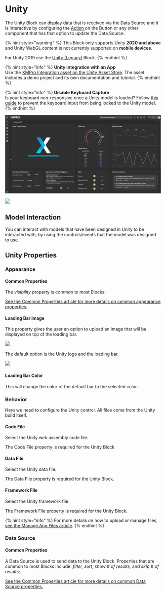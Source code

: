 # Unity

The Unity Block can display data that is received via the Data Source and it is interactive by configuring the [Action ](../common-properties.md#action)on the Button or any other component that has that option to update the Data Source.&#x20;

{% hint style="warning" %}
This Block only supports Unity **2020 and above** and Unity WebGL content is not currently supported on **mobile devices**.&#x20;

For Unity 2019 use the [Unity (Legacy)](unity-1.md) Block.
{% endhint %}

{% hint style="info" %}
**Unity integration with an App**\
Use the [XMPro Integration asset on the Unity Asset Store](https://assetstore.unity.com/packages/tools/integration/xmpro-integration-179386). The asset includes a demo project and its own documentation and tutorial.
{% endhint %}

{% hint style="info" %}
**Disable Keyboard Capture**\
Is your keyboard non-responsive once a Unity model is loaded? Follow [this guide](https://docs.unity3d.com/ScriptReference/WebGLInput-captureAllKeyboardInput.html) to prevent the keyboard input from being locked to the Unity model.
{% endhint %}

![](<../../.gitbook/assets/unity pump example.gif>)

![](<../../.gitbook/assets/unity example 2.gif>)

## Model Interaction

You can interact with models that have been designed in Unity to be interacted with, by using the controls/events that the model was designed to use.

## Unity Properties

### Appearance

#### Common Properties

The _visibility_ property is common to most Blocks;

[See the Common Properties article for more details on common appearance properties.](../common-properties.md#appearance)

#### Loading Bar Image

This property gives the user an option to upload an image that will be displayed on top of the loading bar.

![](<../../.gitbook/assets/unity loading half.PNG>)

The default option is the Unity logo and the loading bar.

![](<../../.gitbook/assets/unity loading no image.PNG>)

#### Loading Bar Color

This will change the color of the default bar to the selected color.

### Behavior

Here we need to configure the Unity control. All files come from the Unity build itself.&#x20;

#### Code File&#x20;

Select the Unity web assembly code file.&#x20;

The Code File property is required for the Unity Block.

#### Data File

Select the Unity data file.

The Data File property is required for the Unity Block.

#### Framework File

Select the Unity framework file.&#x20;

The Framework File property is required for the Unity Block.

{% hint style="info" %}
For more details on how to upload or manage files, [see the Manage App Files article](../../how-tos/apps/manage-app-files.md).
{% endhint %}

### Data Source

#### Common Properties

A Data Source is used to send data to the Unity Block. Properties that are common to most Blocks include: _filter, sort, show # of results,_ and _skip # of results;_

[See the Common Properties article for more details on common Data Source properties.](../common-properties.md#data-source)
